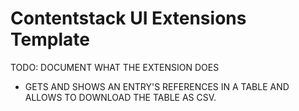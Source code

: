 # Contentstack UI Extensions Template

TODO: DOCUMENT WHAT THE EXTENSION DOES

- GETS AND SHOWS AN ENTRY'S REFERENCES IN A TABLE AND ALLOWS TO DOWNLOAD THE TABLE AS CSV.
